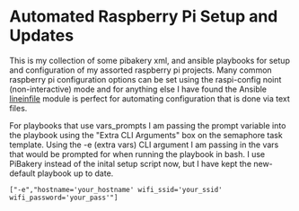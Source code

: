 # Automated Raspberry Pi Setup and Updates

This is my collection of some pibakery xml, and ansible playbooks for setup and configuration of my assorted raspberry pi projects. Many common raspberry pi configuration options can be set using the raspi-config noint (non-interactive) mode and for anything else I have found the Ansible [lineinfile](http://docs.ansible.com/ansible/lineinfile_module.html) module is perfect for automating configuration that is done via text files.

 For playbooks that use vars_prompts I am passing the prompt variable into the playbook using the "Extra CLI Arguments" box on the semaphore task template. Using the -e (extra vars) CLI argument I am passing in the vars that would be prompted for when running the playbook in bash. I use PiBakery instead of the inital setup script now, but I have kept the new-default playbook up to date.

    ["-e","hostname='your_hostname' wifi_ssid='your_ssid' wifi_password='your_pass'"]
